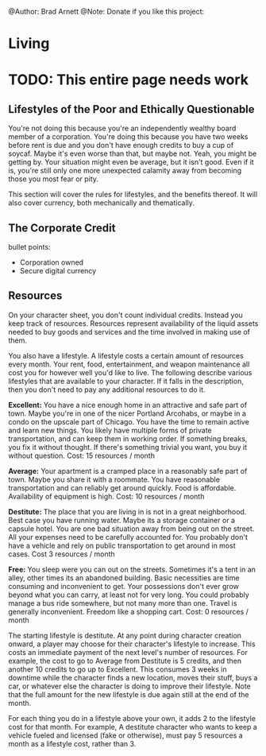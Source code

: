 @Author: Brad Arnett
@Note: Donate if you like this project:

# Living

# TODO: This entire page needs work

## Lifestyles of the Poor and Ethically Questionable

You're not doing this because you're an independently wealthy board member of a corporation.  You're doing this because you have two weeks before rent is due and you don't have enough credits to buy a cup of soycaf.  Maybe it's even worse than that, but maybe not.  Yeah, you might be getting by.  Your situation might even be average, but it isn't good.  Even if it is, you're still only one more unexpected calamity away from becoming those you most fear or pity.

This section will cover the rules for lifestyles, and the benefits thereof.  It will also cover currency, both mechanically and thematically.

## The Corporate Credit

bullet points:
- Corporation owned
- Secure digital currency

## Resources

On your character sheet, you don't count individual credits.  Instead you keep track of resources.  Resources represent availability of the liquid assets needed to buy goods and services and the time involved in making use of them.

You also have a lifestyle.  A lifestyle costs a certain amount of resources every month.  Your rent, food, entertainment, and weapon maintenance all cost you for however well you'd like to live.  The following describe various lifestyles that are available to your character.  If it falls in the description, then you don't need to pay any additional resources to do it.

**Excellent:**  You have a nice enough home in an attractive and safe part of town.  Maybe you're in one of the nicer Portland Arcohabs, or maybe in a condo on the upscale part of Chicago.  You have the time to remain active and learn new things.  You likely have multiple forms of private transportation, and can keep them in working order.  If something breaks, you fix it without thought.  If there's something trivial you want, you buy it without question.  Cost:  15 resources / month

**Average:**  Your apartment is a cramped place in a reasonably safe part of town.  Maybe you share it with a roommate.  You have reasonable transportation and can reliably get around quickly.  Food is affordable.  Availability of equipment is high. Cost: 10 resources / month

**Destitute:**  The place that you are living in is not in a great neighborhood.  Best case you have running water.  Maybe its a storage container or a capsule hotel.  You are one bad situation away from being out on the street.  All your expenses need to be carefully accounted for.  You probably don't have a vehicle and rely on public transportation to get around in most cases.  Cost 3 resources / month

**Free:**  You sleep were you can out on the streets.  Sometimes it's a tent in an alley, other times its an abandoned building.  Basic necessities are time consuming and inconvenient to get.  Your possessions don't ever grow beyond what you can carry, at least not for very long.  You could probably manage a bus ride somewhere, but not many more than one.  Travel is generally inconvenient.  Freedom like a shopping cart.  Cost: 0 resources / month

The starting lifestyle is destitute.  At any point during character creation onward, a player may choose for their character's lifestyle to increase.  This costs an immediate payment of the next level's number of resources.   For example, the cost to go to Average from Destitute is 5 credits, and then another 10 credits to go up to Excellent.  This consumes 3 weeks in downtime while the character finds a new location, moves their stuff, buys a car, or whatever else the character is doing to improve their lifestyle.  Note that the full amount for the new lifestyle is due again still at the end of the month.

For each thing you do in a lifestyle above your own, it adds 2 to the lifestyle cost for that month.  For example, A destitute character who wants to keep a vehicle fueled and licensed (fake or otherwise), must pay 5 resources a month as a lifestyle cost, rather than 3.   

